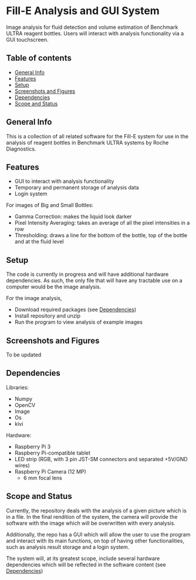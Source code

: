 # Fill-E Analysis and GUI System

Image analysis for fluid detection and volume estimation of Benchmark ULTRA reagent bottles. Users will interact with analysis functionality via a GUI touchscreen.

## Table of contents
* [General Info](#general-info)
* [Features](#features)
* [Setup](#setup)
* [Screenshots and Figures](#screenshots-and-figures)
* [Dependencies](#dependencies)
* [Scope and Status](#scope-and-status)

## General Info
This is a collection of all related software for the Fill-E system for use in the analysis of reagent bottles in Benchmark ULTRA systems by Roche Diagnostics. 

## Features
- GUI to interact with analysis functionality
- Temporary and permanent storage of analysis data
- Login system

For images of Big and Small Bottles:
- Gamma Correction: makes the liquid look darker
- Pixel Intensity Averaging: takes an average of all the pixel intensities in a row
- Thresholding: draws a line for the bottom of the bottle, top of the bottle and at the fluid level

## Setup
The code is currently in progress and will have additional hardware dependencies. As such, the only file that will have any tractable use on a computer would be the image analysis.

For the image analysis,

- Download required packages (see [Dependencies](#dependencies))
- Install repository and unzip
- Run the program to view analysis of example images

## Screenshots and Figures
To be updated
## Dependencies
Libraries:
- Numpy
- OpenCV
- Image
- Os
- kivi

Hardware:
- Raspberry Pi 3
- Raspberry Pi-compatible tablet
- LED strip (RGB, with 3 pin JST-SM connectors and separated +5V/GND wires)
- Raspberry Pi Camera (12 MP)
	- 6 mm focal lens

## Scope and Status
Currently, the repository deals with the analysis of a given picture which is in a file. In the final rendition of the system, the camera will provide the software with the image which will be overwritten with every analysis.

Additionally, the repo has a GUI which will allow the user to use the program and interact with its main functions, on top of having other functionalities, such as analysis result storage and a login system. 

The system will, at its greatest scope, include several hardware dependencies which will be reflected in the software content (see [Dependencies](#dependencies))

